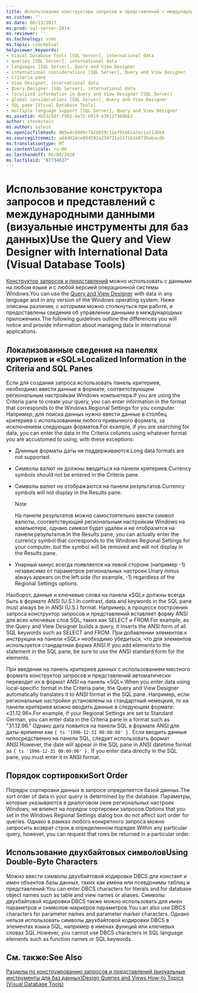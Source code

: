 ```yaml
---
title: Использование конструктора запросов и представлений с международными данными (визуальные инструменты для баз данных) | Документация Майкрософт
ms.custom: ''
ms.date: 06/13/2017
ms.prod: sql-server-2014
ms.reviewer: ''
ms.technology: ssms
ms.topic: conceptual
helpviewer_keywords:
- Visual Database Tools [SQL Server], international data
- queries [SQL Server], international data
- languages [SQL Server], Query and View Designer
- international considerations [SQL Server], Query and View Designer
- Criteria pane
- View Designer, international data
- Query Designer [SQL Server], international data
- localized information in Query and View Designer [SQL Server]
- global considerations [SQL Server], Query and View Designer
- SQL pane [Visual Database Tools]
- multiple language support [SQL Server], Query and View Designer
ms.assetid: 4b51c56f-f902-4e72-b919-e36127369b63
author: stevestein
ms.author: sstein
ms.openlocfilehash: 905e4c6909c792b019c11ef95662a7ec1a113bb4
ms.sourcegitcommit: ad4d92dce894592a259721a1571b1d8736abacdb
ms.translationtype: MT
ms.contentlocale: ru-RU
ms.lasthandoff: 08/04/2020
ms.locfileid: "87734837"
---
```

# <a name="use-the-query-and-view-designer-with-international-data-visual-database-tools"></a><span data-ttu-id="b79f8-102">Использование конструктора запросов и представлений с международными данными (визуальные инструменты для баз данных)</span><span class="sxs-lookup"><span data-stu-id="b79f8-102">Use the Query and View Designer with International Data (Visual Database Tools)</span></span>
  <span data-ttu-id="b79f8-103">[Конструктор запросов и представлений](visual-database-tools.md) можно использовать с данными на любом языке и с любой версией операционной системы Windows.</span><span class="sxs-lookup"><span data-stu-id="b79f8-103">You can use the [Query and View Designer](visual-database-tools.md) with data in any language and in any version of the Windows operating system.</span></span> <span data-ttu-id="b79f8-104">Ниже описаны различия, с которыми можно столкнуться при работе, и предоставлены сведения об управлении данными в международных приложениях.</span><span class="sxs-lookup"><span data-stu-id="b79f8-104">The following guidelines outline the differences you will notice and provide information about managing data in international applications.</span></span>  
  
## <a name="localized-information-in-the-criteria-and-sql-panes"></a><span data-ttu-id="b79f8-105">Локализованные сведения на панелях критериев и «SQL»</span><span class="sxs-lookup"><span data-stu-id="b79f8-105">Localized Information in the Criteria and SQL Panes</span></span>  
 <span data-ttu-id="b79f8-106">Если для создания запроса использовать панель критериев, необходимо ввести данные в формате, соответствующем региональным настройкам Windows компьютера.</span><span class="sxs-lookup"><span data-stu-id="b79f8-106">If you are using the Criteria pane to create your query, you can enter information in the format that corresponds to the Windows Regional Settings for you computer.</span></span> <span data-ttu-id="b79f8-107">Например, для поиска данных нужно ввести данные в столбец критериев с использованием любого привычного формата, за исключением следующих форматов.</span><span class="sxs-lookup"><span data-stu-id="b79f8-107">For example, if you are searching for data, you can enter the data in the Criteria columns using whatever format you are accustomed to using, with these exceptions:</span></span>  
  
-   <span data-ttu-id="b79f8-108">Длинные форматы даты не поддерживаются.</span><span class="sxs-lookup"><span data-stu-id="b79f8-108">Long data formats are not supported.</span></span>  
  
-   <span data-ttu-id="b79f8-109">Символы валют не должны вводиться на панели критериев.</span><span class="sxs-lookup"><span data-stu-id="b79f8-109">Currency symbols should not be entered in the Criteria pane.</span></span>  
  
-   <span data-ttu-id="b79f8-110">Символы валют не отображаются на панели результатов.</span><span class="sxs-lookup"><span data-stu-id="b79f8-110">Currency symbols will not display in the Results pane.</span></span>  
  
    > [!NOTE]  
    >  <span data-ttu-id="b79f8-111">На панели результатов можно самостоятельно ввести символ валюты, соответствующий региональным настройкам Windows на компьютере, однако символ будет удален и не отобразится на панели результатов.</span><span class="sxs-lookup"><span data-stu-id="b79f8-111">In the Results pane, you can actually enter the currency symbol that corresponds to the Windows Regional Settings for your computer, but the symbol will be removed and will not display in the Results pane.</span></span>  
  
-   <span data-ttu-id="b79f8-112">Унарный минус всегда появляется на левой стороне (например -1) независимо от параметров региональных настроек.</span><span class="sxs-lookup"><span data-stu-id="b79f8-112">Unary minus always appears on the left side (for example, -1) regardless of the Regional Settings options.</span></span>  
  
 <span data-ttu-id="b79f8-113">Наоборот, данные и ключевые слова на панели «SQL» должны всегда быть в формате ANSI (U.S.).</span><span class="sxs-lookup"><span data-stu-id="b79f8-113">In contrast, data and keywords in the SQL pane must always be in ANSI (U.S.) format.</span></span> <span data-ttu-id="b79f8-114">Например, в процессе построения запроса конструктор запросов и представлений вставляет форму ANSI для всех ключевых слов SQL, таких как SELECT и FROM.</span><span class="sxs-lookup"><span data-stu-id="b79f8-114">For example, as the Query and View Designer builds a query, it inserts the ANSI form of all SQL keywords such as SELECT and FROM.</span></span> <span data-ttu-id="b79f8-115">При добавлении элементов к инструкции на панели «SQL» необходимо убедиться, что для элементов используется стандартная форма ANSI.</span><span class="sxs-lookup"><span data-stu-id="b79f8-115">If you add elements to the statement in the SQL pane, be sure to use the ANSI standard form for the elements.</span></span>  
  
 <span data-ttu-id="b79f8-116">При введении на панель критериев данных с использованием местного формата конструктор запросов и представлений автоматически переводит их в формат ANSI на панель «SQL».</span><span class="sxs-lookup"><span data-stu-id="b79f8-116">When you enter data using local-specific format in the Criteria pane, the Query and View Designer automatically translates it to ANSI format in the SQL pane.</span></span> <span data-ttu-id="b79f8-117">Например, если региональные настройки установлены на стандартный немецкий, то на панели критериев можно вводить данные в следующем формате: «31.12.96».</span><span class="sxs-lookup"><span data-stu-id="b79f8-117">For example, if your Regional Settings are set to Standard German, you can enter data in the Criteria pane in a format such as "31.12.96."</span></span> <span data-ttu-id="b79f8-118">Однако дата появится на панели SQL в формате ANSI для даты-времени как `{ ts '1996-12-31 00:00:00' }.` Если вводить данные непосредственно на панели SQL, следует использовать формат ANSI.</span><span class="sxs-lookup"><span data-stu-id="b79f8-118">However, the date will appear in the SQL pane in ANSI datetime format as `{ ts '1996-12-31 00:00:00' }.` If you enter data directly in the SQL pane, you must enter it in ANSI format.</span></span>  
  
## <a name="sort-order"></a><span data-ttu-id="b79f8-119">Порядок сортировки</span><span class="sxs-lookup"><span data-stu-id="b79f8-119">Sort Order</span></span>  
 <span data-ttu-id="b79f8-120">Порядок сортировки данных в запросе определяется базой данных.</span><span class="sxs-lookup"><span data-stu-id="b79f8-120">The sort order of data in your query is determined by the database.</span></span> <span data-ttu-id="b79f8-121">Параметры, которые указываются в диалоговом окне региональных настроек Windows, не влияют на порядок сортировки запросов.</span><span class="sxs-lookup"><span data-stu-id="b79f8-121">Options that you set in the Windows Regional Settings dialog box do not affect sort order for queries.</span></span> <span data-ttu-id="b79f8-122">Однако в рамках любого конкретного запроса можно запросить возврат строк в определенном порядке.</span><span class="sxs-lookup"><span data-stu-id="b79f8-122">Within any particular query, however, you can request that rows be returned in a particular order.</span></span>  
  
## <a name="using-double-byte-characters"></a><span data-ttu-id="b79f8-123">Использование двухбайтовых символов</span><span class="sxs-lookup"><span data-stu-id="b79f8-123">Using Double-Byte Characters</span></span>  
 <span data-ttu-id="b79f8-124">Можно ввести символы двухбайтовой кодировки DBCS для констант и имен объектов базы данных, таких как имена или псевдонимы таблиц и представлений.</span><span class="sxs-lookup"><span data-stu-id="b79f8-124">You can enter DBCS characters for literals and for database object names such as table and view names or aliases.</span></span> <span data-ttu-id="b79f8-125">Символы двухбайтовой кодировки DBCS также можно использовать для имен параметров и символов-маркеров параметров.</span><span class="sxs-lookup"><span data-stu-id="b79f8-125">You can also use DBCS characters for parameter names and parameter marker characters.</span></span> <span data-ttu-id="b79f8-126">Однако нельзя использовать символы двухбайтовой кодировки DBCS в элементах языка SQL, например в именах функций или ключевых словах SQL.</span><span class="sxs-lookup"><span data-stu-id="b79f8-126">However, you cannot use DBCS characters in SQL language elements such as function names or SQL keywords.</span></span>  
  
## <a name="see-also"></a><span data-ttu-id="b79f8-127">См. также:</span><span class="sxs-lookup"><span data-stu-id="b79f8-127">See Also</span></span>  
 [<span data-ttu-id="b79f8-128">Разделы по конструированию запросов и представлений (визуальные инструменты для баз данных)</span><span class="sxs-lookup"><span data-stu-id="b79f8-128">Design Queries and Views How-to Topics &#40;Visual Database Tools&#41;</span></span>](design-queries-and-views-how-to-topics-visual-database-tools.md)  
  
  
